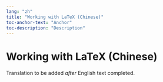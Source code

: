 ```yaml
---
lang: "zh"
title: "Working with LaTeX (Chinese)"
toc-anchor-text: "Anchor"
toc-description: "Description"
---
```


# Working with LaTeX (Chinese)

Translation to be added _after_ English text completed.
